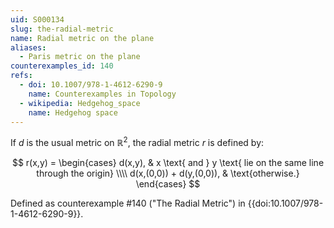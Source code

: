 ```yaml
---
uid: S000134
slug: the-radial-metric
name: Radial metric on the plane
aliases:
  - Paris metric on the plane
counterexamples_id: 140
refs:
  - doi: 10.1007/978-1-4612-6290-9
    name: Counterexamples in Topology
  - wikipedia: Hedgehog_space
    name: Hedgehog space
---
```

If $d$ is the usual metric on $\mathbb{R}^2$, the radial metric $r$ is defined by:

$$
r(x,y) = \begin{cases}
    d(x,y), & x \text{ and } y \text{ lie on the same line through the origin} \\\\
    d(x,(0,0)) + d(y,(0,0)), & \text{otherwise.}
\end{cases}
$$

Defined as counterexample #140 ("The Radial Metric")
in {{doi:10.1007/978-1-4612-6290-9}}.
